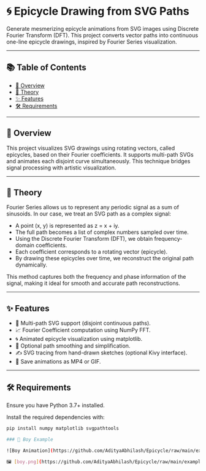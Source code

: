 # 🌀 Epicycle Drawing from SVG Paths

Generate mesmerizing epicycle animations from SVG images using Discrete Fourier Transform (DFT). This project converts vector paths into continuous one-line epicycle drawings, inspired by Fourier Series visualization.

---

## 📚 Table of Contents

- [🎯 Overview](#-overview)
- [🧠 Theory](#-theory)
- [✨ Features](#-features)
- [🛠️ Requirements](#️-requirements)

---

## 🎯 Overview

This project visualizes SVG drawings using rotating vectors, called epicycles, based on their Fourier coefficients. It supports multi-path SVGs and animates each disjoint curve simultaneously. This technique bridges signal processing with artistic visualization.

---

## 🧠 Theory

Fourier Series allows us to represent any periodic signal as a sum of sinusoids. In our case, we treat an SVG path as a complex signal:

- A point (x, y) is represented as z = x + iy.
- The full path becomes a list of complex numbers sampled over time.
- Using the Discrete Fourier Transform (DFT), we obtain frequency-domain coefficients.
- Each coefficient corresponds to a rotating vector (epicycle).
- By drawing these epicycles over time, we reconstruct the original path dynamically.

This method captures both the frequency and phase information of the signal, making it ideal for smooth and accurate path reconstructions.

---

## ✨ Features

- 🔁 Multi-path SVG support (disjoint continuous paths).
- 📈 Fourier Coefficient computation using NumPy FFT.
- 🌀 Animated epicycle visualization using matplotlib.
- 🧹 Optional path smoothing and simplification.
- ✍️ SVG tracing from hand-drawn sketches (optional Kivy interface).
- 🎥 Save animations as MP4 or GIF.

---

## 🛠️ Requirements

Ensure you have Python 3.7+ installed.

Install the required dependencies with:

```bash
pip install numpy matplotlib svgpathtools

### 🔄 Boy Example

![Boy Animation](https://github.com/AdityaAbhilash/Epicycle/raw/main/examples/boy/boy.gif)

🖼️ [boy.png](https://github.com/AdityaAbhilash/Epicycle/raw/main/examples/boy/boy.gif)

